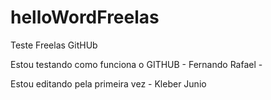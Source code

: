# helloWordFreelas
Teste Freelas GitHUb

Estou testando como funciona o GITHUB - Fernando Rafael - 

Estou editando pela primeira vez - Kleber Junio

